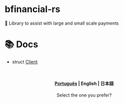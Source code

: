 # bfinancial-rs
🦀 Library to assist with large and small scale payments

# 📚 Docs
- struct [Client](./docs/client.md)

<br>
<div align="center">
  <h4>
    <a href="./EXAMPLES-PT.md">Português</a> | English | 日本語
  </h4>
  Select the one you prefer?
</div>